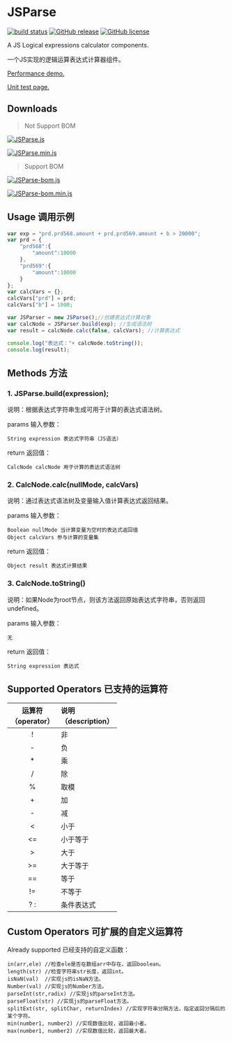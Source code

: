 # JSParse

[![build status][travis-image]][travis-url] [![GitHub release][release-image]][release-url] [![GitHub license][license-image]][license-url]

A JS Logical expressions calculator components.

一个JS实现的逻辑运算表达式计算器组件。

[Performance demo.](http://peiyucn.github.io/JSParse/src/bom/JSParse-bom.html)

[Unit test page.](http://peiyucn.github.io/JSParse/test/test.html)

## Downloads

> Not Support BOM

[![JSParse.js][download-image]][download-url]

[![JSParse.min.js][download-min-image]][download-min-url]

> Support BOM

[![JSParse-bom.js][download-bom-image]][download-bom-url]

[![JSParse-bom.min.js][download-bom-min-image]][download-bom-min-url]

## Usage 调用示例

```javascript
var exp = "prd.prd568.amount + prd.prd569.amount + b > 20000";
var prd = {
    "prd568":{
        "amount":10000
    },
    "prd569":{
        "amount":10000
    }
};
var calcVars = {};
calcVars["prd"] = prd;
calcVars["b"] = 1000;

var JSParser = new JSParse();//创建表达式计算对象
var calcNode = JSParser.build(exp); //生成语法树
var result = calcNode.calc(false, calcVars); //计算表达式

console.log("表达式："+ calcNode.toString());
console.log(result);
```

## Methods 方法

### 1. JSParse.build(expression);
  说明：根据表达式字符串生成可用于计算的表达式语法树。
  
  params 输入参数：
  
    String expression 表达式字符串（JS语法）

  return 返回值：
  
    CalcNode calcNode 用于计算的表达式语法树

### 2. CalcNode.calc(nullMode, calcVars)

  说明：通过表达式语法树及变量输入值计算表达式返回结果。
  
  params 输入参数：
  
    Boolean nullMode 当计算变量为空时的表达式返回值
    Object calcVars 参与计算的变量集

  return 返回值：
  
    Object result 表达式计算结果

### 3. CalcNode.toString()

  说明：如果Node为root节点，则该方法返回原始表达式字符串，否则返回undefined。
  
  params 输入参数：
  
    无

  return 返回值：
  
    String expression 表达式

## Supported Operators 已支持的运算符

|运算符<br>（operator）|说明<br>（description）|
|:---------------:|:---------------|
|  !              | 非 |
|  -              | 负 |
|  *              | 乘 |
|  /              | 除 |
|  %              | 取模 |
|  +              | 加 |
|  -              | 减 |
|  <              | 小于 |
|  <=             | 小于等于 |
|  >              | 大于 |
|  >=             | 大于等于 |
|  ==             | 等于 |
|  !=             | 不等于 |
|  ? :            | 条件表达式 |


## Custom Operators 可扩展的自定义运算符

Already supported 已经支持的自定义函数：

    in(arr,ele) //检查ele是否在数组arr中存在，返回boolean。
    length(str) //检查字符串str长度，返回int。
    isNaN(val)  //实现js的isNaN方法。
    Number(val) //实现js的Number方法。
    parseInt(str,radix) //实现js的parseInt方法。
    parseFloat(str) //实现js的parseFloat方法。
    splitExt(str, splitChar, returnIndex) //实现字符串分隔方法，指定返回分隔后的某个字符。
    min(number1, number2) //实现数值比较，返回最小者。
    max(number1, number2) //实现数值比较，返回最大者。


[travis-image]: https://travis-ci.org/peiyucn/JSParse.svg?branch=master
[travis-url]: https://travis-ci.org/peiyucn/JSParse
[release-image]: https://img.shields.io/github/release/peiyucn/JSParse.svg
[release-url]: https://github.com/peiyucn/JSParse/releases/
[license-image]: https://img.shields.io/badge/license-MIT-blue.svg
[license-url]: https://raw.githubusercontent.com/peiyucn/JSParse/master/LICENSE
[download-image]: https://img.shields.io/badge/Code-JSParse.js-brightgreen.svg
[download-url]: https://peiyucn.github.io/JSParse/src/nobom/JSParse.js
[download-min-image]: https://img.shields.io/badge/Code-JSParse.min.js-brightgreen.svg
[download-min-url]: https://peiyucn.github.io/JSParse/src/nobom/JSParse.min.js
[download-bom-image]: https://img.shields.io/badge/Code-JSParse--bom.js-brightgreen.svg
[download-bom-url]: https://peiyucn.github.io/JSParse/src/bom/JSParse-bom.js
[download-bom-min-image]: https://img.shields.io/badge/Code-JSParse--bom.min.js-brightgreen.svg
[download-bom-min-url]: https://peiyucn.github.io/JSParse/src/bom/JSParse-bom.min.js